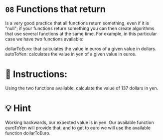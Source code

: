 # `08` Functions that return


Is a very good practice that all functions return something, even if it is "null"; if your functions return something you can then create algorithms that use several functions at the same time. For example, in this particular case we have two functions available:

dollarToEuro: that calculates the value in euros of a given value in dollars.
autoToYen: calculates the value in yen of a given value in euros.

# 📝 Instructions:
Using the two functions available, calculate the value of 137 dollars in yen.

# 💡 Hint
Working backwards, our expected value is in yen. Our available function euroToYen will provide that, and to get to euro we will use the available function dollarToEuro.